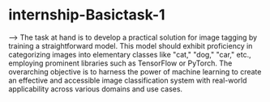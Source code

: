 # internship-Basictask-1
--> The task at hand is to develop a practical solution for image tagging by training a straightforward model. This model should exhibit proficiency in categorizing images into elementary classes like "cat," "dog," "car," etc., employing prominent libraries such as TensorFlow or PyTorch. The overarching objective is to harness the power of machine learning to create an effective and accessible image classification system with real-world applicability across various domains and use cases. 
